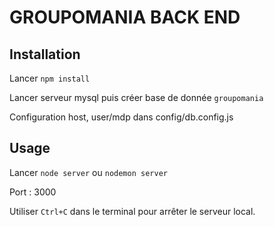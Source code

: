 # GROUPOMANIA BACK END #

## Installation ##

Lancer `npm install`

Lancer serveur mysql puis créer base de donnée `groupomania`

Configuration host, user/mdp dans config/db.config.js

## Usage ##

Lancer `node server` ou `nodemon server`

Port : 3000

Utiliser `Ctrl+C` dans le terminal pour arrêter le serveur local.
